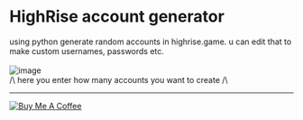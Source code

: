 # HighRise account generator
using python generate random accounts in highrise.game. u can edit that to make custom usernames, passwords etc.<br><br>
![image](https://github.com/kitidev/highrise-account-spammer/assets/105126230/58a10342-94ae-494a-9b54-8c681f054b4f)<br>
/\ here you enter how many accounts you want to create /\
<hr>
<a href="https://www.buymeacoffee.com/kitidev" target="_blank"><img src="https://img.buymeacoffee.com/button-api/?text=buy%20me%20a%20coffee&emoji=💣&slug=kitidev&button_colour=5F7FFF&font_colour=ffffff&font_family=Inter&outline_colour=000000&coffee_colour=FFDD00" alt="Buy Me A Coffee"></a>
